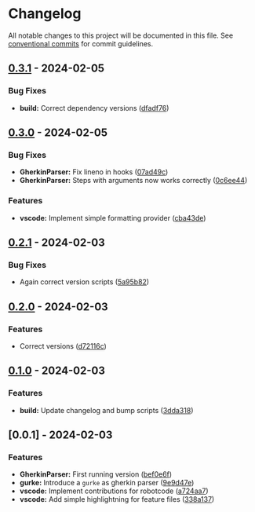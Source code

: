 # Changelog

All notable changes to this project will be documented in this file. See [conventional commits](https://www.conventionalcommits.org/) for commit guidelines.

## [0.3.1](https://github.com/d-biehl/robotframework-gherkin-parser/compare/v0.3.0..v0.3.1) - 2024-02-05

### Bug Fixes

- **build:** Correct dependency versions ([dfadf76](https://github.com/d-biehl/robotframework-gherkin-parser/commit/dfadf765df342d7234f6e5ed089c5e2bbbd6764b))


## [0.3.0](https://github.com/d-biehl/robotframework-gherkin-parser/compare/v0.2.1..v0.3.0) - 2024-02-05

### Bug Fixes

- **GherkinParser:** Fix lineno in hooks ([07ad49c](https://github.com/d-biehl/robotframework-gherkin-parser/commit/07ad49c203f489e6c8a96e5ef96261de4b155418))
- **GherkinParser:** Steps with arguments now works correctly ([0c6ee44](https://github.com/d-biehl/robotframework-gherkin-parser/commit/0c6ee44af3ed55b57f83d89dc6bccbf0dcdb1529))


### Features

- **vscode:** Implement simple formatting provider ([cba43de](https://github.com/d-biehl/robotframework-gherkin-parser/commit/cba43debe49d8fdb48820a79fa53b08ae525871e))


## [0.2.1](https://github.com/d-biehl/robotframework-gherkin-parser/compare/v0.2.0..v0.2.1) - 2024-02-03

### Bug Fixes

- Again correct version scripts ([5a95b82](https://github.com/d-biehl/robotframework-gherkin-parser/commit/5a95b82ceb6c0a2ba221f828d610a66fe39e71bf))


## [0.2.0](https://github.com/d-biehl/robotframework-gherkin-parser/compare/v0.1.0..v0.2.0) - 2024-02-03

### Features

- Correct versions ([d72116c](https://github.com/d-biehl/robotframework-gherkin-parser/commit/d72116c7a22746fd0cce282d1902681ae115d16f))


## [0.1.0](https://github.com/d-biehl/robotframework-gherkin-parser/compare/v0.0.1..v0.1.0) - 2024-02-03

### Features

- **build:** Update changelog and bump scripts ([3dda318](https://github.com/d-biehl/robotframework-gherkin-parser/commit/3dda318374ea7bbc00cc529894904bcd5bc2ef38))


## [0.0.1] - 2024-02-03

### Features

- **GherkinParser:** First running version ([bef0e6f](https://github.com/d-biehl/robotframework-gherkin-parser/commit/bef0e6f5cf6a198927168c59497eb60263024edd))
- **gurke:** Introduce a `gurke` as gherkin parser ([9e9d47e](https://github.com/d-biehl/robotframework-gherkin-parser/commit/9e9d47e6837eca0eb8b4e36291958688fc4a268d))
- **vscode:** Implement contributions for robotcode ([a724aa7](https://github.com/d-biehl/robotframework-gherkin-parser/commit/a724aa7a8874b9d5d0baac64bad7e795a92bf05e))
- **vscode:** Add simple highlightning for feature files ([338a137](https://github.com/d-biehl/robotframework-gherkin-parser/commit/338a13770e1469dbee521c0906897fc2c1d6b98b))


<!-- generated by git-cliff -->
